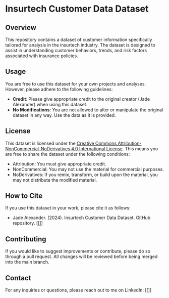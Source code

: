 # Insurtech Customer Data Dataset

## Overview
This repository contains a dataset of customer information specifically tailored for analysis in the insurtech industry. The dataset is designed to assist in understanding customer behaviors, trends, and risk factors associated with insurance policies.

## Usage
You are free to use this dataset for your own projects and analyses. However, please adhere to the following guidelines:

- **Credit**: Please give appropriate credit to the original creator (Jade Alexander) when using this dataset.
- **No Modifications**: You are not allowed to alter or manipulate the original dataset in any way. Use the data as it is provided.

## License
This dataset is licensed under the [Creative Commons Attribution-NonCommercial-NoDerivatives 4.0 International License](https://creativecommons.org/licenses/by-nc-nd/4.0/). This means you are free to share the dataset under the following conditions:
- Attribution: You must give appropriate credit.
- NonCommercial: You may not use the material for commercial purposes.
- NoDerivatives: If you remix, transform, or build upon the material, you may not distribute the modified material.

## How to Cite
If you use this dataset in your work, please cite it as follows:
- Jade Alexander. (2024). Insurtech Customer Data Dataset. GitHub repository. [[[]](https://github.com/jadealx)]

## Contributing
If you would like to suggest improvements or contribute, please do so through a pull request. All changes will be reviewed before being merged into the main branch.

## Contact
For any inquiries or questions, please reach out to me on LinkedIn: [[[]](https://www.linkedin.com/in/jade-alexander-/)]
